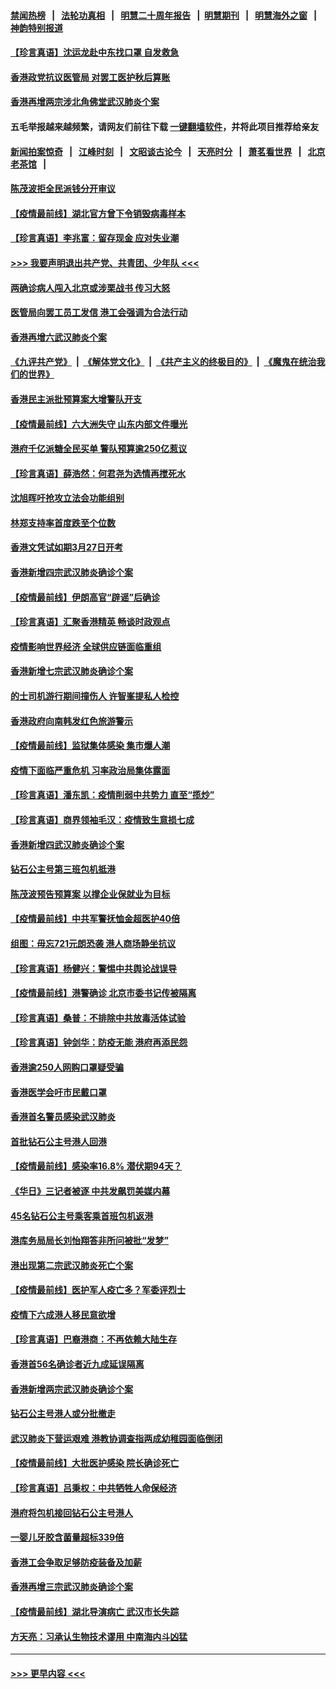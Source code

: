 #### [禁闻热榜](热点新闻.md?=0)  &nbsp;&nbsp;|&nbsp;&nbsp; [法轮功真相](https://github.com/gfw-breaker/truth/blob/master/README.md?=0) &nbsp;&nbsp;|&nbsp;&nbsp; [明慧二十周年报告](https://github.com/gfw-breaker/mh-reports/blob/master/README.md?=0) &nbsp;&nbsp;|&nbsp;&nbsp;[明慧期刊](https://github.com/gfw-breaker/mh-qikan) &nbsp;&nbsp;|&nbsp;&nbsp; [明慧海外之窗](https://github.com/gfw-breaker/mh-news/blob/master/README.md?=0) &nbsp;&nbsp;|&nbsp;&nbsp; [神韵特别报道](https://github.com/gfw-breaker/mh-news/blob/master/shenyun.md?=0)
#### [【珍言真语】沈运龙赴中东找口罩 自发救急](../pages/nsc415/n11903291.md?t=02290731) 
#### [香港政党抗议医管局 对罢工医护秋后算账](../pages/nsc415/n11901746.md?t=02290731) 
#### [香港再增两宗涉北角佛堂武汉肺炎个案](../pages/nsc415/n11901737.md?t=02290731) 
#### 五毛举报越来越频繁，请网友们前往下载 [一键翻墙软件](https://github.com/gfw-breaker/ssr-accounts)，并将此项目推荐给亲友
#### [新闻拍案惊奇](https://github.com/gfw-breaker/banned-news/blob/master/pages/link4.md) &nbsp;&nbsp;|&nbsp;&nbsp; [江峰时刻](https://github.com/gfw-breaker/banned-news/blob/master/pages/link4.md) &nbsp;&nbsp;|&nbsp;&nbsp; [文昭谈古论今](https://github.com/gfw-breaker/banned-news/blob/master/pages/link4.md) &nbsp;&nbsp;|&nbsp;&nbsp; [天亮时分](https://github.com/gfw-breaker/banned-news/blob/master/pages/link4.md) &nbsp;&nbsp;|&nbsp;&nbsp; [萧茗看世界](https://github.com/gfw-breaker/banned-news/blob/master/pages/link4.md) &nbsp;&nbsp;|&nbsp;&nbsp; [北京老茶馆](https://github.com/gfw-breaker/banned-news/blob/master/pages/link4.md) &nbsp;&nbsp;|&nbsp;&nbsp; 
#### [陈茂波拒全民派钱分开审议](../pages/nsc415/n11901672.md?t=02290731) 
#### [【疫情最前线】湖北官方曾下令销毁病毒样本](../pages/nsc415/n11901518.md?t=02290731) 
#### [【珍言真语】李兆富：留存现金 应对失业潮](../pages/nsc415/n11901448.md?t=02290731) 
#### [>>> 我要声明退出共产党、共青团、少年队 <<<](https://github.com/begood0513/goodnews/blob/master/quit/letter.md) 
#### [两确诊病人闯入北京或涉栗战书 传习大怒](../pages/nsc415/n11901180.md?t=02290731) 
#### [医管局向罢工员工发信 港工会强调为合法行动](../pages/nsc415/n11898870.md?t=02290731) 
#### [香港再增六武汉肺炎个案](../pages/nsc415/n11898843.md?t=02290731) 
#### [《九评共产党》](https://github.com/begood0513/9ping.md/blob/master/README.md) &nbsp;|&nbsp; [《解体党文化》](../../../../jtdwh.md/blob/master/README.md)  &nbsp;|&nbsp; [《共产主义的终极目的》](../../../../gczydzjmd.md/blob/master/README.md) &nbsp;|&nbsp; [《魔鬼在统治我们的世界》](../../../../mgztzwmdsj.md/blob/master/README.md) 
#### [香港民主派批预算案大增警队开支](../pages/nsc415/n11898813.md?t=02290731) 
#### [【疫情最前线】六大洲失守 山东内部文件曝光](../pages/nsc415/n11898455.md?t=02290731) 
#### [港府千亿派糖全民买单 警队预算逾250亿惹议](../pages/nsc415/n11898608.md?t=02290731) 
#### [【珍言真语】薛浩然：何君尧为选情再搅死水](../pages/nsc415/n11898269.md?t=02290731) 
#### [沈旭晖吁抢攻立法会功能组别](../pages/nsc415/n11896084.md?t=02290731) 
#### [林郑支持率首度跌至个位数](../pages/nsc415/n11896058.md?t=02290731) 
#### [香港文凭试如期3月27日开考](../pages/nsc415/n11896055.md?t=02290731) 
#### [香港新增四宗武汉肺炎确诊个案](../pages/nsc415/n11896040.md?t=02290731) 
#### [【疫情最前线】伊朗高官“辟谣”后确诊](../pages/nsc415/n11895902.md?t=02290731) 
#### [【珍言真语】汇聚香港精英 畅谈时政观点](../pages/nsc415/n11895733.md?t=02290731) 
#### [疫情影响世界经济 全球供应链面临重组](../pages/nsc415/n11895634.md?t=02290731) 
#### [香港新增七宗武汉肺炎确诊个案](../pages/nsc415/n11893498.md?t=02290731) 
#### [的士司机游行期间撞伤人 许智峯提私人检控](../pages/nsc415/n11893483.md?t=02290731) 
#### [香港政府向南韩发红色旅游警示](../pages/nsc415/n11893398.md?t=02290731) 
#### [【疫情最前线】监狱集体感染 集市爆人潮](../pages/nsc415/n11893181.md?t=02290731) 
#### [疫情下面临严重危机  习率政治局集体露面](../pages/nsc415/n11893305.md?t=02290731) 
#### [【珍言真语】潘东凯：疫情削弱中共势力 直至“揽炒”](../pages/nsc415/n11892866.md?t=02290731) 
#### [【珍言真语】商界领袖毛汉：疫情致生意损七成](../pages/nsc415/n11890348.md?t=02290731) 
#### [香港新增四武汉肺炎确诊个案](../pages/nsc415/n11890610.md?t=02290731) 
#### [钻石公主号第三班包机抵港](../pages/nsc415/n11890645.md?t=02290731) 
#### [陈茂波预告预算案 以撑企业保就业为目标](../pages/nsc415/n11890574.md?t=02290731) 
#### [【疫情最前线】中共军警抚恤金超医护40倍](../pages/nsc415/n11890458.md?t=02290731) 
#### [组图：毋忘721元朗恐袭 港人商场静坐抗议](../pages/nsc415/n11876882.md?t=02290731) 
#### [【珍言真语】杨健兴：警惕中共舆论战误导](../pages/nsc415/n11888131.md?t=02290731) 
#### [【疫情最前线】港警确诊 北京市委书记传被隔离](../pages/nsc415/n11886872.md?t=02290731) 
#### [【珍言真语】桑普：不排除中共放毒活体试验](../pages/nsc415/n11886832.md?t=02290731) 
#### [【珍言真语】钟剑华：防疫无能 港府再添民怨](../pages/nsc415/n11884504.md?t=02290731) 
#### [香港逾250人网购口罩疑受骗](../pages/nsc415/n11884388.md?t=02290731) 
#### [香港医学会吁市民戴口罩](../pages/nsc415/n11884367.md?t=02290731) 
#### [香港首名警员感染武汉肺炎](../pages/nsc415/n11884357.md?t=02290731) 
#### [首批钻石公主号港人回港](../pages/nsc415/n11884333.md?t=02290731) 
#### [【疫情最前线】感染率16.8% 潜伏期94天？](../pages/nsc415/n11884256.md?t=02290731) 
#### [《华日》三记者被逐 中共发飙罚美媒内幕](../pages/nsc415/n11884184.md?t=02290731) 
#### [45名钻石公主号乘客乘首班包机返港](../pages/nsc415/n11881770.md?t=02290731) 
#### [港库务局局长刘怡翔答非所问被批“发梦”](../pages/nsc415/n11881752.md?t=02290731) 
#### [港出现第二宗武汉肺炎死亡个案](../pages/nsc415/n11881736.md?t=02290731) 
#### [【疫情最前线】医护军人疫亡多？军委评烈士](../pages/nsc415/n11881655.md?t=02290731) 
#### [疫情下六成港人移民意欲增](../pages/nsc415/n11881699.md?t=02290731) 
#### [【珍言真语】巴裔港商：不再依赖大陆生存](../pages/nsc415/n11881126.md?t=02290731) 
#### [香港首56名确诊者近九成延误隔离](../pages/nsc415/n11879079.md?t=02290731) 
#### [香港新增两宗武汉肺炎确诊个案](../pages/nsc415/n11879064.md?t=02290731) 
#### [钻石公主号港人或分批撤走](../pages/nsc415/n11879029.md?t=02290731) 
#### [武汉肺炎下营运艰难 港教协调查指两成幼稚园面临倒闭](../pages/nsc415/n11878989.md?t=02290731) 
#### [【疫情最前线】大批医护感染 院长确诊死亡](../pages/nsc415/n11878595.md?t=02290731) 
#### [【珍言真语】吕秉权：中共牺牲人命保经济](../pages/nsc415/n11878390.md?t=02290731) 
#### [港府将包机接回钻石公主号港人](../pages/nsc415/n11876352.md?t=02290731) 
#### [一婴儿牙胶含菌量超标339倍](../pages/nsc415/n11876336.md?t=02290731) 
#### [香港工会争取足够防疫装备及加薪](../pages/nsc415/n11876313.md?t=02290731) 
#### [香港再增三宗武汉肺炎确诊个案](../pages/nsc415/n11876297.md?t=02290731) 
#### [【疫情最前线】湖北导演病亡 武汉市长失踪](../pages/nsc415/n11876272.md?t=02290731) 
#### [方天亮：习承认生物技术谬用 中南海内斗凶猛](../pages/nsc415/n11873679.md?t=02290731) 

----
#### [ >>> 更早内容 <<< ](../indexes/nsc415-earlier.md)
